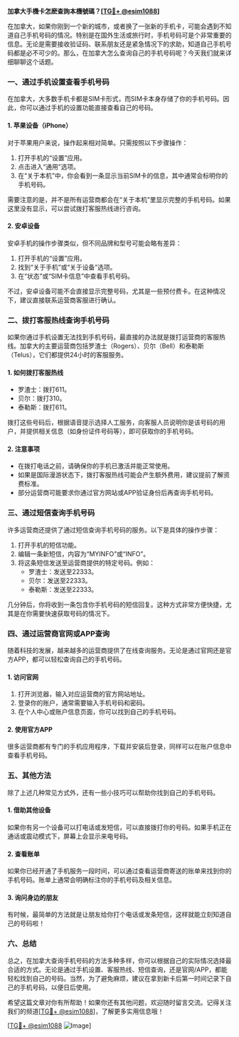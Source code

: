 **加拿大手機卡怎麽查詢本機號碼？[[TG💪+ @esim1088](https://t.me/s/esim1088)]**

在加拿大，如果你刚到一个新的城市，或者换了一张新的手机卡，可能会遇到不知道自己手机号码的情况。特别是在国外生活或旅行时，手机号码可是个非常重要的信息。无论是需要接收验证码、联系朋友还是紧急情况下的求助，知道自己手机号码都是必不可少的。那么，在加拿大怎么查询自己的手机号码呢？今天我们就来详细聊聊这个话题。

### **一、通过手机设置查看手机号码**

在加拿大，大多数手机卡都是SIM卡形式，而SIM卡本身存储了你的手机号码。因此，你可以通过手机的设置功能直接查看自己的号码。

#### **1. 苹果设备（iPhone）**
对于苹果用户来说，操作起来相对简单。只需按照以下步骤操作：

1. 打开手机的“设置”应用。
2. 点击进入“通用”选项。
3. 在“关于本机”中，你会看到一条显示当前SIM卡的信息，其中通常会标明你的手机号码。

需要注意的是，并不是所有运营商都会在“关于本机”里显示完整的手机号码。如果这里没有显示，可以尝试拨打客服热线进行咨询。

#### **2. 安卓设备**
安卓手机的操作步骤类似，但不同品牌和型号可能会略有差异：

1. 打开手机的“设置”应用。
2. 找到“关于手机”或“关于设备”选项。
3. 在“状态”或“SIM卡信息”中查看手机号码。

不过，安卓设备可能不会直接显示完整号码，尤其是一些预付费卡。在这种情况下，建议直接联系运营商客服进行确认。

### **二、拨打客服热线查询手机号码**

如果你通过手机设置无法找到手机号码，最直接的办法就是拨打运营商的客服热线。加拿大的主要运营商包括罗渣士（Rogers）、贝尔（Bell）和泰勒斯（Telus），它们都提供24小时的客服服务。

#### **1. 如何拨打客服热线**
- 罗渣士：拨打611。
- 贝尔：拨打310。
- 泰勒斯：拨打611。

拨打这些号码后，根据语音提示选择人工服务，向客服人员说明你是该号码的用户，并提供相关信息（如身份证件号码等），即可获取你的手机号码。

#### **2. 注意事项**
- 在拨打电话之前，请确保你的手机已激活并能正常使用。
- 如果是国际漫游状态下，拨打客服热线可能会产生额外费用，建议提前了解资费标准。
- 部分运营商可能要求你通过官方网站或APP验证身份后再查询手机号码。

### **三、通过短信查询手机号码**

许多运营商还提供了通过短信查询手机号码的服务。以下是具体的操作步骤：

1. 打开手机的短信功能。
2. 编辑一条新短信，内容为“MYINFO”或“INFO”。
3. 将这条短信发送至运营商提供的特定号码。例如：
   - 罗渣士：发送至22333。
   - 贝尔：发送至22333。
   - 泰勒斯：发送至22333。

几分钟后，你将收到一条包含你手机号码的短信回复。这种方式非常方便快捷，尤其是在你需要快速获取号码的情况下。

### **四、通过运营商官网或APP查询**

随着科技的发展，越来越多的运营商提供了在线查询服务。无论是通过官网还是官方APP，都可以轻松查询自己的手机号码。

#### **1. 访问官网**
1. 打开浏览器，输入对应运营商的官方网站地址。
2. 登录你的账户，通常需要输入手机号码和密码。
3. 在个人中心或账户信息页面，你可以找到自己的手机号码。

#### **2. 使用官方APP**
很多运营商都有专门的手机应用程序，下载并安装后登录，同样可以在账户信息中查看手机号码。

### **五、其他方法**

除了上述几种常见方式外，还有一些小技巧可以帮助你找到自己的手机号码。

#### **1. 借助其他设备**
如果你有另一个设备可以打电话或发短信，可以直接拨打你的号码。如果手机正在通话或震动模式下，屏幕上会显示来电号码。

#### **2. 查看账单**
如果你已经开通了手机服务一段时间，可以通过查看运营商寄送的账单来找到你的手机号码。账单上通常会明确标注你的手机号码及相关信息。

#### **3. 询问身边的朋友**
有时候，最简单的方法就是让朋友给你打个电话或发条短信，这样就能立刻知道自己的号码啦！

### **六、总结**

总之，在加拿大查询手机号码的方法多种多样，你可以根据自己的实际情况选择最合适的方式。无论是通过手机设置、客服热线、短信查询，还是官网/APP，都能轻松找到自己的号码。当然，为了避免麻烦，建议在拿到新卡后第一时间记录下自己的手机号码，以便日后使用。

希望这篇文章对你有所帮助！如果你还有其他问题，欢迎随时留言交流。记得关注我们的频道[[TG💪+ @esim1088](https://t.me/s/esim1088)]，了解更多实用信息哦！

[[TG💪+ @esim1088](https://t.me/s/esim1088) ![Image](https://i.postimg.cc/4NQfJmqS/Snipaste-2025-05-13-00-14-12.png)]